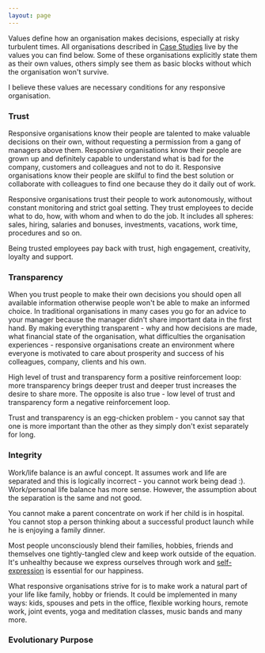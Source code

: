 ```yaml
---
layout: page
---
```


Values define how an organisation makes decisions, especially at risky turbulent
times. All organisations described in [Case Studies](casestudies.html) live by
the values you can find below. Some of these organisations explicitly state them
as their own values, others simply see them as basic blocks without which the
organisation won't survive.

I believe these values are necessary conditions for any responsive organisation.

### Trust
Responsive organisations know their people are talented to make valuable
decisions on their own, without requesting a permission from a gang of managers
above them. Responsive organisations know their people are grown up and definitely
capable to understand what is bad for the company, customers and colleagues and
not to do it. Responsive organisations know their people are skilful to find
the best solution or collaborate with colleagues to find one because they do it
daily out of work.

Responsive organisations trust their people to work autonomously, without constant
monitoring and strict goal setting. They trust employees to decide what to do,
how, with whom and when to do the job. It includes all spheres: sales, hiring,
salaries and bonuses, investments, vacations, work time, procedures and so on.

Being trusted employees pay back with trust, high engagement, creativity, loyalty
and support.

### Transparency
When you trust people to make their own decisions you should open all available
information otherwise people won't be able to make an informed choice. In traditional
organisations in many cases
you go for an advice to your manager because the manager didn't share important
data in the first hand. By making everything transparent - why and how decisions
are made, what financial state of the organisation, what difficulties the organisation
experiences - responsive organisations create an environment where everyone is
motivated to care about prosperity and success of his colleagues, company,
clients and his own.

High level of trust and transparency form a positive reinforcement loop: more
transparency brings deeper trust and deeper trust increases the desire to share more.
The opposite is also true - low level of trust and transparency form a negative
reinforcement loop.

Trust and transparency is an egg-chicken problem - you cannot say that one is more
important than the other as they simply don't exist separately for long.

### Integrity
Work/life balance is an awful concept. It assumes work and life are separated
and this is logically incorrect - you cannot work being dead :). Work/personal life
balance has more sense. However, the assumption about the separation is the same
and not good.

You cannot make a parent concentrate on work if her child is in hospital. You
cannot stop a person thinking about a successful product launch while he
is enjoying a family dinner.

Most people unconsciously blend their families, hobbies, friends and themselves
one tightly-tangled clew and keep work outside of the equation. It's unhealthy
because we express ourselves through work and
[self-expression](http://www.pbs.org/thisemotionallife/topic/happiness/what-happiness)
is essential for our happiness.

What responsive organisations strive for is to make work a natural part of your
life like family, hobby or friends. It could be implemented in many ways: kids,
spouses and pets in the office, flexible working hours, remote work, joint events,
yoga and meditation classes, music bands and many more.

### Evolutionary Purpose
